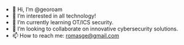 - 👋 Hi, I’m @georoam
- 👀 I’m interested in all technology!
- 🌱 I’m currently learning OT/ICS security.
- 💞️ I’m looking to collaborate on innovative cybersecurity solutions.
- 📫 How to reach me: romasge@gmail.com

<!---
georoam/georoam is a ✨ special ✨ repository because its `README.md` (this file) appears on your GitHub profile.
You can click the Preview link to take a look at your changes.
--->
